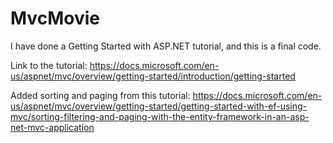 # MvcMovie
I have done a Getting Started with ASP.NET tutorial, and this is a final code.

Link to the tutorial: https://docs.microsoft.com/en-us/aspnet/mvc/overview/getting-started/introduction/getting-started

Added sorting and paging from this tutorial: https://docs.microsoft.com/en-us/aspnet/mvc/overview/getting-started/getting-started-with-ef-using-mvc/sorting-filtering-and-paging-with-the-entity-framework-in-an-asp-net-mvc-application
